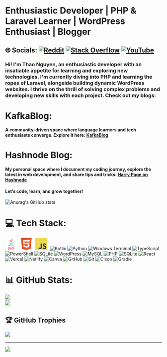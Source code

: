 
# Enthusiastic Developer | PHP & Laravel Learner | WordPress Enthusiast | Blogger
## 🌐 Socials: [![Reddit](https://img.shields.io/badge/Reddit-%23FF4500.svg?logo=Reddit&logoColor=white)](https://reddit.com/user/Basic_War_8890)   [![Stack Overflow](https://img.shields.io/badge/-Stackoverflow-FE7A16?logo=stack-overflow&logoColor=white)](https://stackoverflow.com/users/20553682)  [![YouTube](https://img.shields.io/badge/YouTube-%23FF0000.svg?logo=YouTube&logoColor=white)](https://youtube.com/@UCJEPYkCywpdeaNqPgN9pupA) 

### Hi! I'm Thao Nguyen, an enthusiastic developer with an insatiable appetite for learning and exploring new technologies. I'm currently diving into PHP and learning the ropes of Laravel, alongside building dynamic WordPress websites. I thrive on the thrill of solving complex problems and developing new skills with each project. Check out my blogs:
# KafkaBlog: 
#### A community-driven space where language learners and tech enthusiasts converge. Explore it here: [KafkaBlog](https://kafkablog.kesug.com/)
# Hashnode Blog:  
#### My personal space where I document my coding journey, explore the latest in web development, and share tips and tricks: [Harry Page on Hashnode](https://harrypage.hashnode.dev/)

#### Let’s code, learn, and grow together!


![Anurag's GitHub stats](https://github-readme-stats.vercel.app/api?username=thaonguyen&show_icons=true&theme=radical)

# 💻 Tech Stack:
<img src="https://github.com/devicons/devicon/blob/master/icons/java/java-original-wordmark.svg" title="Java" alt="Java" width="40" height="40"/>&nbsp; <img src="https://github.com/devicons/devicon/blob/master/icons/html5/html5-original.svg" title="HTML5" alt="HTML5" width="40" height="40"/>&nbsp;
  <img src="https://github.com/devicons/devicon/blob/master/icons/javascript/javascript-original.svg" title="JavaScript" alt="JavaScript" width="40" height="40"/>&nbsp; ![Kotlin](https://img.shields.io/badge/kotlin-%237F52FF.svg?style=for-the-badge&logo=kotlin&logoColor=white) ![Python](https://img.shields.io/badge/python-3670A0?style=for-the-badge&logo=python&logoColor=ffdd54) ![Windows Terminal](https://img.shields.io/badge/Windows%20Terminal-%234D4D4D.svg?style=for-the-badge&logo=windows-terminal&logoColor=white) ![TypeScript](https://img.shields.io/badge/typescript-%23007ACC.svg?style=for-the-badge&logo=typescript&logoColor=white) ![PowerShell](https://img.shields.io/badge/PowerShell-%235391FE.svg?style=for-the-badge&logo=powershell&logoColor=white) ![SQLite](https://img.shields.io/badge/sqlite-%2307405e.svg?style=for-the-badge&logo=sqlite&logoColor=white) ![WordPress](https://img.shields.io/badge/WordPress-%23117AC9.svg?style=for-the-badge&logo=WordPress&logoColor=white) ![MySQL](https://img.shields.io/badge/mysql-4479A1.svg?style=for-the-badge&logo=mysql&logoColor=white) ![PHP](https://img.shields.io/badge/php-%23777BB4.svg?style=for-the-badge&logo=php&logoColor=white) ![SQLite](https://img.shields.io/badge/sqlite-%2307405e.svg?style=for-the-badge&logo=sqlite&logoColor=white) ![React](https://img.shields.io/badge/react-%2320232a.svg?style=for-the-badge&logo=react&logoColor=%2361DAFB) ![Vercel](https://img.shields.io/badge/vercel-%23000000.svg?style=for-the-badge&logo=vercel&logoColor=white) ![Netlify](https://img.shields.io/badge/netlify-%23000000.svg?style=for-the-badge&logo=netlify&logoColor=#00C7B7) ![Canva](https://img.shields.io/badge/Canva-%2300C4CC.svg?style=for-the-badge&logo=Canva&logoColor=white) ![GitHub](https://img.shields.io/badge/github-%23121011.svg?style=for-the-badge&logo=github&logoColor=white) ![Git](https://img.shields.io/badge/git-%23F05033.svg?style=for-the-badge&logo=git&logoColor=white) ![Cisco](https://img.shields.io/badge/cisco-%23049fd9.svg?style=for-the-badge&logo=cisco&logoColor=black) ![Gradle](https://img.shields.io/badge/Gradle-02303A.svg?style=for-the-badge&logo=Gradle&logoColor=white)
# 📊 GitHub Stats:
![](https://github-readme-streak-stats.herokuapp.com/?user=thaonguyen&theme=dark&hide_border=false)<br/>
![](https://github-readme-stats.vercel.app/api/top-langs/?username=thaonguyen&theme=dark&hide_border=false&include_all_commits=false&count_private=false&layout=compact)

## 🏆 GitHub Trophies
![](https://github-profile-trophy.vercel.app/?username=thaonguyen&theme=radical&no-frame=true&no-bg=false&margin-w=4)

---
[![](https://visitcount.itsvg.in/api?id=thaonguyen&icon=0&color=0)](https://visitcount.itsvg.in)


<!-- Proudly created with GPRM ( https://gprm.itsvg.in ) -->
<!---
Gianguyen1234/Gianguyen1234 is a ✨ special ✨ repository because its `README.md` (this file) appears on your GitHub profile.
You can click the Preview link to take a look at your changes.
--->
